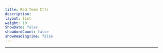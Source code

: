 ```yaml
---
title: Red Team Ctfs
description: 
layout: list
weight: 10
ShowDate: false
showWordCount: false
showReadingTime: false
---
```


---

